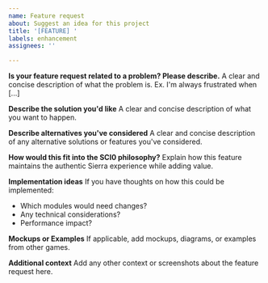 ```yaml
---
name: Feature request
about: Suggest an idea for this project
title: '[FEATURE] '
labels: enhancement
assignees: ''

---
```


**Is your feature request related to a problem? Please describe.**
A clear and concise description of what the problem is. Ex. I'm always frustrated when [...]

**Describe the solution you'd like**
A clear and concise description of what you want to happen.

**Describe alternatives you've considered**
A clear and concise description of any alternative solutions or features you've considered.

**How would this fit into the SCI0 philosophy?**
Explain how this feature maintains the authentic Sierra experience while adding value.

**Implementation ideas**
If you have thoughts on how this could be implemented:
- Which modules would need changes?
- Any technical considerations?
- Performance impact?

**Mockups or Examples**
If applicable, add mockups, diagrams, or examples from other games.

**Additional context**
Add any other context or screenshots about the feature request here.